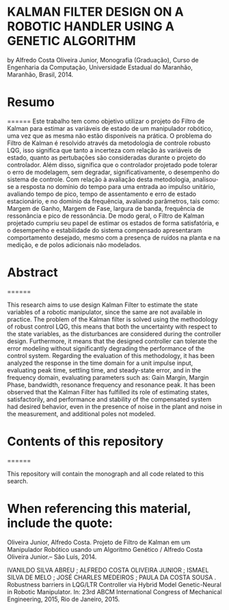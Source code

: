 KALMAN FILTER DESIGN ON A ROBOTIC HANDLER USING A GENETIC ALGORITHM
======

by
Alfredo Costa Oliveira Junior,
Monografia (Graduação),
Curso de Engenharia da Computação,
Universidade Estadual do Maranhão,
Maranhão, Brasil, 2014.

# Resumo
======
Este trabalho tem como objetivo utilizar o projeto do Filtro de Kalman para estimar as variáveis de estado de um manipulador robótico, uma vez que as mesma não estão disponíveis na prática. O problema do Filtro de Kalman é resolvido através da metodologia de controle robusto LQG, isso significa que tanto a incerteza com relação às variáveis de estado, quanto as pertubações são consideradas durante o projeto do controlador. Além disso, significa que o controlador projetado pode tolerar o erro de modelagem, sem degradar, significativamente, o desempenho do sistema de controle. Com relação à avaliação desta metodologia, analisou-se a resposta no domínio do tempo para uma entrada ao impulso unitário, avaliando tempo de pico, tempo de assentamento e erro de estado estacionário, e no domínio da frequência, avaliando parâmetros, tais como: Margem de Ganho, Margem de Fase, largura de banda, frequência de ressonância e pico de ressonância. De modo geral, o Filtro de Kalman projetado cumpriu seu papel de estimar os estados de forma satisfatória, e o desempenho e estabilidade do sistema compensado apresentaram comportamento desejado, mesmo com a presença de ruídos na planta e na medição, e de polos adicionais não modelados.

# Abstract 
======

This research aims to use design Kalman Filter to estimate the state variables of a robotic manipulator, since the same are not available in practice. The problem of the Kalman filter is solved using the methodology of robust control LQG, this means that both the uncertainty with respect to the state variables, as the disturbances are considered during the controller design. Furthermore, it means that the designed controller can tolerate the error modeling without significantly degrading the performance of the control system. Regarding the evaluation of this methodology, it has been analyzed the response in the time domain for a unit impulse input, evaluating peak time, settling time, and steady-state error, and in the frequency domain, evaluating parameters such as: Gain Margin, Margin Phase, bandwidth, resonance frequency and resonance peak. It has been observed that the Kalman Filter has fulfilled its role of estimating states, satisfactorily, and performance and stability of the compensated system had desired behavior, even in the presence of noise in the plant and noise in the measurement, and additional poles not modeled. 

# Contents of this repository
======

This repository will contain the monograph and all code related to this search.


When referencing this material, include the quote:
======
Oliveira Junior, Alfredo Costa.
Projeto de Filtro de Kalman em um Manipulador Robótico usando um
Algoritmo Genético / Alfredo Costa Oliveira Junior.– São Luís, 2014.

IVANILDO SILVA ABREU ; ALFREDO COSTA OLIVEIRA JUNIOR ; ISMAEL SILVA DE MELO ; JOSÉ CHARLES MEDEIROS ; PAULA DA COSTA SOUSA . Robustness barriers in LQG/LTR Controller via Hybrid Model Genetic-Neural in Robotic Manipulator. In: 23rd ABCM International Congress of Mechanical Engineering, 2015, Rio de Janeiro, 2015.
